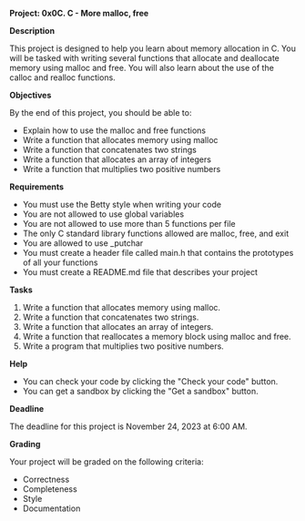**Project: 0x0C. C - More malloc, free**

**Description**

This project is designed to help you learn about memory allocation in C. You will be tasked with writing several functions that allocate and deallocate memory using malloc and free. You will also learn about the use of the calloc and realloc functions.

**Objectives**

By the end of this project, you should be able to:
* Explain how to use the malloc and free functions
* Write a function that allocates memory using malloc
* Write a function that concatenates two strings
* Write a function that allocates an array of integers
* Write a function that multiplies two positive numbers

**Requirements**

* You must use the Betty style when writing your code
* You are not allowed to use global variables
* You are not allowed to use more than 5 functions per file
* The only C standard library functions allowed are malloc, free, and exit
* You are allowed to use _putchar
* You must create a header file called main.h that contains the prototypes of all your functions
* You must create a README.md file that describes your project

**Tasks**

1. Write a function that allocates memory using malloc.
2. Write a function that concatenates two strings.
3. Write a function that allocates an array of integers.
4. Write a function that reallocates a memory block using malloc and free.
5. Write a program that multiplies two positive numbers.

**Help**

* You can check your code by clicking the "Check your code" button.
* You can get a sandbox by clicking the "Get a sandbox" button.

**Deadline**

The deadline for this project is November 24, 2023 at 6:00 AM.

**Grading**

Your project will be graded on the following criteria:
* Correctness
* Completeness
* Style
* Documentation

